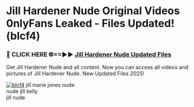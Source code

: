 # Jill Hardener Nude Original Videos 0nlyFans Leaked - Files Updated! (blcf4)

<h3>🔴 CLICK HERE 🌐==►► <a href="https://tinyurl.com/5h6xmrr3" rel="nofollow">Jill Hardener Nude Updated Files</a></h3>

Get Jill Hardener Nude and all content. Now you can access all videos and pictures of Jill Hardener Nude. New Updated Files 2025!

[![blcf4](https://i.imgur.com/KVD873Z.gif)](https://tinyurl.com/5h6xmrr3)
jill marie jones nude<br>
nude jill kelly<br>
jill nude